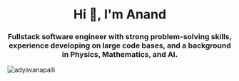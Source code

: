 <h1 align="center">Hi 👋, I'm Anand</h1>
<h3 align="center">Fullstack software engineer with strong problem-solving skills, experience developing on large code bases, and a background in Physics, Mathematics, and AI.</h3>

<p align="left"> <img src="https://komarev.com/ghpvc/?username=adyavanapalli&label=Profile%20views&color=0e75b6&style=flat" alt="adyavanapalli" /> </p>

</p>
